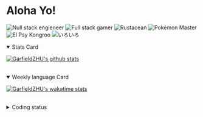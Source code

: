 # Aloha Yo!

![Null stack engieneer](https://img.shields.io/badge/-Null_stack_engineer-a890f0)
![Full stack gamer](https://img.shields.io/badge/-Full_stack_gamer-78c850)
![Rustacean](https://img.shields.io/badge/-Rustacean-f74c00)
![Pokémon Master](https://img.shields.io/badge/-Pokémon_Master-f8d030)
![El Psy Kongroo](https://img.shields.io/badge/-El_Psy_Kongroo-6890f0)
![いろいろ](https://img.shields.io/badge/-いろいろ-f85888)


<details open>
<summary>Stats Card</summary>
 
[![GarfieldZHU's github stats](https://github-readme-stats.vercel.app/api?username=GarfieldZHU&show_icons=true&theme=tokyonight)](https://github.com/anuraghazra/github-readme-stats)
 
</details>

<br/>

<details open>
<summary>Weekly language Card</summary>
 
[![GarfieldZHU's wakatime stats](https://github-readme-stats.vercel.app/api/wakatime?username=AlohaYo&theme=nightowl&layout=compact)](https://github.com/GarfieldZHU/GarfieldZHU)


<br/>

</details>

<details>

<summary>Coding status</summary>

<br/>

<!--START_SECTION:waka-->
**🐱 My Github Data** 

> 🏆 322 Contributions in the Year 2021
 > 
> 📦 479.1 kB Used in Github's Storage 
 > 
> 🚫 Not Opted to Hire
 > 
> 📜 58 Public Repositories 
 > 
> 🔑 33 Private Repositories  
 > 
**I'm a Night 🦉** 

```text
🌞 Morning    73 commits     ██░░░░░░░░░░░░░░░░░░░░░░░   11.23% 
🌆 Daytime    176 commits    ██████░░░░░░░░░░░░░░░░░░░   27.08% 
🌃 Evening    272 commits    ██████████░░░░░░░░░░░░░░░   41.85% 
🌙 Night      129 commits    █████░░░░░░░░░░░░░░░░░░░░   19.85%

```


📊 **This Week I Spent My Time On** 

```text
💬 Programming Languages: 
TypeScript               3 hrs 3 mins        ██████████████████░░░░░░░   74.62% 
Rust                     50 mins             █████░░░░░░░░░░░░░░░░░░░░   20.59% 
JavaScript               4 mins              ░░░░░░░░░░░░░░░░░░░░░░░░░   1.69% 
JSON                     3 mins              ░░░░░░░░░░░░░░░░░░░░░░░░░   1.23% 
Java                     2 mins              ░░░░░░░░░░░░░░░░░░░░░░░░░   1.03%

🔥 Editors: 
VS Code                  4 hrs 1 min         ████████████████████████░   98.13% 
IntelliJ                 4 mins              ░░░░░░░░░░░░░░░░░░░░░░░░░   1.87%

💻 Operating System: 
Windows                  2 hrs 3 mins        ████████████░░░░░░░░░░░░░   50.16% 
Mac                      2 hrs 2 mins        ████████████░░░░░░░░░░░░░   49.84%

```


<!--END_SECTION:waka-->

</details>
